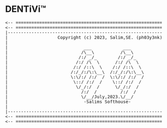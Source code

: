 # DENTiVi™

<pre>
<-- ======================================================================= -->
<-- ======================================================================= -->
|-----------------------------------------------------------------------------|
|                   Copyright (c) 2023, Salim,SE. (ph03y3nk)                  |
|                                                                             |
|                             ___            ___                              |
|                            /\__\          /\__\                             |
|                           /:/ _/_        /:/ _/_                            |
|                          /:/ /\  \      /:/ /\  \                           |
|                         /:/ /::\  \    /:/ /::\  \                          |
|                        /:/_/:/\:\__\  /:/_/:/\:\__\                         |
|                        \:\/:/ /:/  /  \:\/:/ /:/  /                         |
|                         \::/ /:/  /    \::/ /:/  /                          |
|                          \/_/:/  /      \/_/:/  /                           |
|                            /:/  /         /:/  /                            |
|                            \/__/July,2023.\/__/                             |
|                             -Salims Softhouse-                              |
|                                                                             |
|-----------------------------------------------------------------------------|
<-- ======================================================================= -->
<-- ======================================================================= -->

</pre>